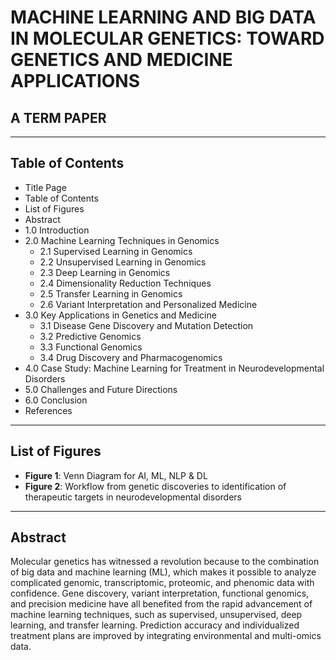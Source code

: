 # MACHINE LEARNING AND BIG DATA IN MOLECULAR GENETICS: TOWARD GENETICS AND MEDICINE APPLICATIONS

## A TERM PAPER

---

## Table of Contents

- Title Page  
- Table of Contents  
- List of Figures  
- Abstract  
- 1.0 Introduction  
- 2.0 Machine Learning Techniques in Genomics  
  - 2.1 Supervised Learning in Genomics  
  - 2.2 Unsupervised Learning in Genomics  
  - 2.3 Deep Learning in Genomics  
  - 2.4 Dimensionality Reduction Techniques  
  - 2.5 Transfer Learning in Genomics  
  - 2.6 Variant Interpretation and Personalized Medicine  
- 3.0 Key Applications in Genetics and Medicine  
  - 3.1 Disease Gene Discovery and Mutation Detection  
  - 3.2 Predictive Genomics  
  - 3.3 Functional Genomics  
  - 3.4 Drug Discovery and Pharmacogenomics  
- 4.0 Case Study: Machine Learning for Treatment in Neurodevelopmental Disorders  
- 5.0 Challenges and Future Directions  
- 6.0 Conclusion  
- References  

---

## List of Figures

- **Figure 1**: Venn Diagram for AI, ML, NLP & DL  
- **Figure 2**: Workflow from genetic discoveries to identification of therapeutic targets in neurodevelopmental disorders

---

## Abstract

Molecular genetics has witnessed a revolution because to the combination of big data and machine learning (ML), which makes it possible to analyze complicated genomic, transcriptomic, proteomic, and phenomic data with confidence. Gene discovery, variant interpretation, functional genomics, and precision medicine have all benefited from the rapid advancement of machine learning techniques, such as supervised, unsupervised, deep learning, and transfer learning. Prediction accuracy and individualized treatment plans are improved by integrating environmental and multi-omics data.

<!-- Due to response size limits, only partial content is stored here. You can continue editing this file to paste the rest of your term paper as needed. -->

